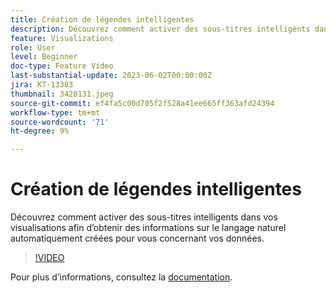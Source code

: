 ```yaml
---
title: Création de légendes intelligentes
description: Découvrez comment activer des sous-titres intelligents dans vos visualisations afin d’obtenir des informations sur le langage naturel automatiquement créées pour vous concernant vos données.
feature: Visualizations
role: User
level: Beginner
doc-type: Feature Video
last-substantial-update: 2023-06-02T00:00:00Z
jira: KT-13383
thumbnail: 3420131.jpeg
source-git-commit: ef4fa5c00d705f2f528a41ee665ff363afd24394
workflow-type: tm+mt
source-wordcount: '71'
ht-degree: 9%

---
```



# Création de légendes intelligentes

Découvrez comment activer des sous-titres intelligents dans vos visualisations afin d’obtenir des informations sur le langage naturel automatiquement créées pour vous concernant vos données.

>[!VIDEO](https://video.tv.adobe.com/v/3420131/?learn=on)

Pour plus dʼinformations, consultez la [documentation](https://experienceleague.adobe.com/docs/analytics-platform/using/cja-workspace/visualizations/intelligent-captions.html?lang=en).
